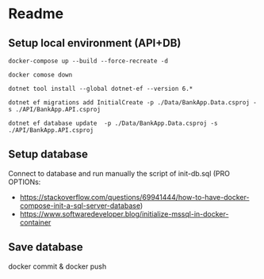 # Readme

## Setup local environment (API+DB)
`docker-compose up --build --force-recreate -d`

`docker comose down`

`dotnet tool install --global dotnet-ef --version 6.*`

`dotnet ef migrations add InitialCreate -p ./Data/BankApp.Data.csproj -s ./API/BankApp.API.csproj`

`dotnet ef database update  -p ./Data/BankApp.Data.csproj -s ./API/BankApp.API.csproj`
## Setup database
Connect to database and run manually the script of init-db.sql
(PRO OPTIONs:
- https://stackoverflow.com/questions/69941444/how-to-have-docker-compose-init-a-sql-server-database)
- https://www.softwaredeveloper.blog/initialize-mssql-in-docker-container

## Save database
docker commit & docker push
